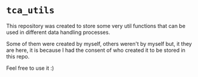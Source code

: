 
# `tca_utils`

<!-- badges: start -->
<!-- badges: end -->

This repository was created to store some very util functions that can be used in different data handling processes.

Some of them were created by myself, others weren't by myself but, it they are here, it is because I had the consent of who created it to be stored in this repo.

Feel free to use it :)
